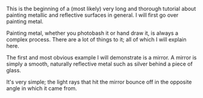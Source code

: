This is the beginning of a (most likely) very long and thorough tutorial about painting metallic and reflective surfaces in general. I will first go over painting metal.

Painting metal, whether you photobash it or hand draw it, is always a complex process. There are a lot of things to it; all of which I will explain here.

The first and most obvious example I will demonstrate is a mirror. A mirror is simply a smooth, naturally reflective metal such as silver behind a piece of glass.

It's very simple; the light rays that hit the mirror bounce off in the opposite angle in which it came from.
